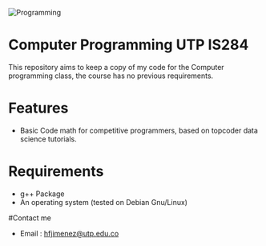 ![Programming](http://renderguild.com/vim/colors/trogdor.png)
# Computer Programming UTP IS284
This repository aims to keep a copy of my code for the Computer programming class, the course
has no previous requirements.

# Features
- Basic Code math for competitive programmers, based on topcoder data science tutorials.

# Requirements
- g++ Package
- An operating system (tested on Debian Gnu/Linux)

#Contact me
- Email : hfjimenez@utp.edu.co
